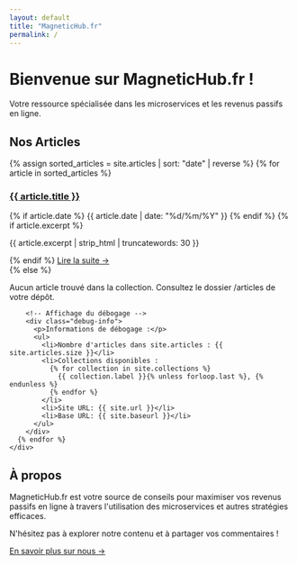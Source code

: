 ```yaml
---
layout: default
title: "MagneticHub.fr"
permalink: /
---
```


<div class="home-container">
  <div class="header-section">
    <h1 class="site-title">Bienvenue sur MagneticHub.fr !</h1>
    <p class="site-description">Votre ressource spécialisée dans les microservices et les revenus passifs en ligne.</p>
  </div>

  <div class="content-section">
    <h2>Nos Articles</h2>
    <div class="article-list">
      {% assign sorted_articles = site.articles | sort: "date" | reverse %}
      {% for article in sorted_articles %}
        <div class="article-item">
          <h3><a href="{{ site.baseurl }}{{ article.url }}">{{ article.title }}</a></h3>
          {% if article.date %}
            <span class="post-date">{{ article.date | date: "%d/%m/%Y" }}</span>
          {% endif %}
          {% if article.excerpt %}
            <p>{{ article.excerpt | strip_html | truncatewords: 30 }}</p>
          {% endif %}
          <a href="{{ site.baseurl }}{{ article.url }}" class="read-more">Lire la suite →</a>
        </div>
      {% else %}
        <p>Aucun article trouvé dans la collection. Consultez le dossier /articles de votre dépôt.</p>
        
        <!-- Affichage du débogage -->
        <div class="debug-info">
          <p>Informations de débogage :</p>
          <ul>
            <li>Nombre d'articles dans site.articles : {{ site.articles.size }}</li>
            <li>Collections disponibles : 
              {% for collection in site.collections %}
                {{ collection.label }}{% unless forloop.last %}, {% endunless %}
              {% endfor %}
            </li>
            <li>Site URL: {{ site.url }}</li>
            <li>Base URL: {{ site.baseurl }}</li>
          </ul>
        </div>
      {% endfor %}
    </div>
  </div>

  <div class="about-section">
    <h2>À propos</h2>
    <p>MagneticHub.fr est votre source de conseils pour maximiser vos revenus passifs en ligne à travers l'utilisation des microservices et autres stratégies efficaces.</p>
    <p>N'hésitez pas à explorer notre contenu et à partager vos commentaires !</p>
    <p><a href="{{ site.baseurl }}/about/" class="read-more">En savoir plus sur nous →</a></p>
  </div>
</div>
